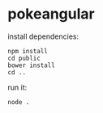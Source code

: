 # pokeangular

install dependencies:

```
npm install
cd public
bower install
cd ..
```

run it:

```
node .
```